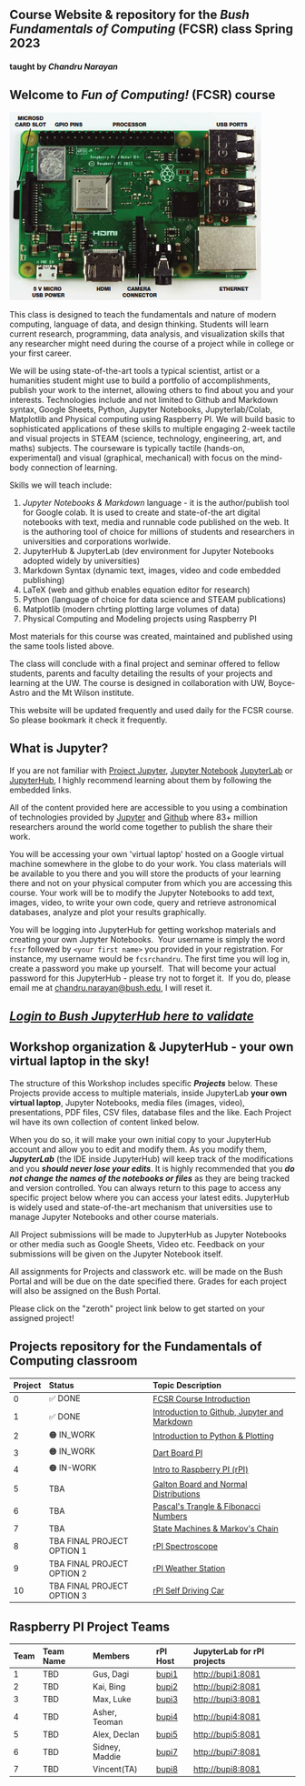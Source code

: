 ## Course Website & repository for the ***Bush Fundamentals of Computing*** (FCSR) class Spring 2023 
#### taught by *Chandru Narayan*

## Welcome to ***Fun of Computing!*** (FCSR) course

![rpi](rpi.png)

This class is designed to teach the fundamentals and nature of modern computing, language of data, and design thinking. Students will learn current research, programming, data analysis, and visualization skills that any researcher might need during the course of a project while in college or your first career.

We will be using state-of-the-art tools a typical scientist, artist or a humanities student might use to build a portfolio of accomplishments, publish your work to the internet, allowing others to find about you and your interests. Technologies include and not limited to Github and Markdown syntax, Google Sheets, Python, Jupyter Notebooks, Jupyterlab/Colab, Matplotlib and Physical computing using Raspberry PI. We will build basic to sophisticated applications of these skills to multiple engaging 2-week tactile and visual projects in STEAM (science, technology, engineering, art, and maths) subjects. The courseware is typically tactile (hands-on, experimental) and visual (graphical, mechanical) with focus on the mind-body connection of learning.

Skills we will teach include:
1. *Jupyter Notebooks & Markdown* language - it is the author/publish tool for Google colab. It is used to create and state-of-the art digital notebooks with text, media and runnable code published on the web.  It is the authoring tool of choice for millions of students and researchers in universities and corporations worlwide.
1. JupyterHub & JupyterLab (dev environment for Jupyter Notebooks adopted widely by universities)
1. Markdown Syntax (dynamic text, images, video and code embedded publishing)
1. LaTeX (web and github enables equation editor for research)
1. Python (language of choice for data science and STEAM publications)
1. Matplotlib (modern chrting plotting large volumes of data)
1. Physical Computing and Modeling projects using Raspberry PI

Most materials for this course was created, maintained and published using the same tools listed above.

The class will conclude with a final project and seminar offered to fellow students, parents and faculty detailing the results of your projects and learning at the UW.  The course is designed in collaboration with UW, Boyce-Astro and the Mt Wilson institute.

This website will be updated frequently and used daily for the FCSR course. So please bookmark it check it frequently. 

## What is Jupyter?

If you are not familiar with [Project Jupyter](http://jupyter.org/), [Jupyter Notebook](https://jupyter.org/try-jupyter/retro/notebooks/?path=notebooks/Intro.ipynb) [JupyterLab](https://jupyter.org/try-jupyter/retro/notebooks/?path=notebooks/Intro.ipynb) or [JupyterHub](http://jupyter.org/hub), I highly recommend learning about them by following the embedded links.  

All of the content provided here are accessible to you using a combination of technologies provided by [Jupyter](http://jupyter.org/) and [Github](https://github.com/) where 83+ million researchers around the world come together to publish the share their work.  

You will be accessing your own 'virtual laptop' hosted on a Google virtual machine somewhere in the globe to do your work.  You class materials will be available to you there and you will store the products of your learning there and not on your physical computer from which you are accessing this course. Your work will be to modify the Jupyter Notebooks to add text, images, video, to write your own code, query and retrieve astronomical databases, analyze and plot your results graphically.

You will be logging into JupyterHub for getting workshop materials and creating your own Jupyter Notebooks.  Your username is simply the word ```fcsr``` followed by ```<your first name>``` you provided in your registration. For instance, my username would be ```fcsrchandru```. The first time you will log in, create a password you make up yourself.  That will become your actual password for this JupyterHub - please try not to forget it.  If you do, please email me at chandru.narayan@bush.edu, I will reset it.

## ***[Login to Bush JupyterHub here to validate](https://bushastrolab.com/hub/login)***

## Workshop organization & JupyterHub - your own virtual laptop in the sky!

The structure of this Workshop includes specific ***Projects*** below.  These Projects provide access to multiple materials, inside JupyterLab **your own virtual laptop**, Jupyter Notebooks, media files (images, video), presentations, PDF files, CSV files, database files and the like.  Each Project wil have its own collection of content linked below.  

When you do so, it will make your own initial copy to your JupyterHub account and allow you to edit and modify them.  As you modify them, ***JupyterLab*** (the IDE inside JupyterHub) will keep track of the modifications and you ***should never lose your edits***.  It is highly recommended that you ***do not change the names of the notebooks or files*** as they are being tracked and version controlled. You can always return to this page to access any specific project below where you can access your latest edits.  JupyterHub is widely used and state-of-the-art mechanism that universities use to manage Jupyter Notebooks and other course materials. 

All Project submissions will be made to JupyterHub as Jupyter Notebooks or other media such as Google Sheets, Video etc. Feedback on your submissions will be given on the Jupyter Notebook itself. 

All assignments for Projects and classwork etc. will be made on the Bush Portal and will be due on the date specified there. Grades for each project will also be assigned on the Bush Portal.

Please click on the "zeroth" project link below to get started on your assigned project!

## Projects repository for the Fundamentals of Computing classroom

Project|Status|Topic Description
:---|:---|:---
0| ✅ DONE|<a href="https://chandrunarayan.github.io/fcsr/projects/intro_to_fcsr" target="_blank">FCSR Course Introduction</a>
1| ✅ DONE|<a href="https://chandrunarayan.github.io/fcsr/projects/intro_to_jupyter" target="_blank">Introduction to Github, Jupyter and Markdown</a>
2| 🟠 IN_WORK|<a href="https://chandrunarayan.github.io/fcsr/projects/intro_to_python" target="_blank">Introduction to Python & Plotting</a>
3| 🟠 IN_WORK|<a href="https://chandrunarayan.github.io/fcsr/projects/dart_board_pi" target="_blank">Dart Board PI</a>
4| 🟠 IN-WORK|<a href="https://chandrunarayan.github.io/fcsr/projects/intro_to_rpi" target="_blank">Intro to Raspberry PI (rPI)</a>
5| TBA|<a href="https://chandrunarayan.github.io/fcsr/projects/galton_board" target="_blank">Galton Board and Normal Distributions</a>
6| TBA|<a href="https://chandrunarayan.github.io/fcsr/projects/pascals_triangle" target="_blank">Pascal's Trangle & Fibonacci Numbers</a>
7| TBA|<a href="https://chandrunarayan.github.io/fcsr/projects/markovs_chain" target="_blank">State Machines & Markov's Chain</a>
8| TBA FINAL PROJECT OPTION 1|<a href="https://chandrunarayan.github.io/fcsr/projects/rpi_spectroscope" target="_blank">rPI Spectroscope</a>
9| TBA FINAL PROJECT OPTION 2|<a href="https://chandrunarayan.github.io/fcsr/projects/rpi_weather" target="_blank">rPI Weather Station</a>
10| TBA FINAL PROJECT OPTION 3|<a href="https://chandrunarayan.github.io/fcsr/projects/rpi_car" target="_blank">rPI Self Driving Car</a>

## Raspberry PI Project Teams

Team|Team Name|Members|rPI Host|JupyterLab for rPI projects
:---|:---|:---|:---|:---
1| TBD|Gus, Dagi|[bupi1](http://bupi1)|[http://bupi1:8081](http://bupi1:8081)
2| TBD|Kai, Bing|[bupi2](http://bupi2)|[http://bupi2:8081](http://bupi2:8081)
3| TBD|Max, Luke|[bupi3](http://bupi3)|[http://bupi3:8081](http://bupi3:8081)
4| TBD|Asher, Teoman|[bupi4](http://bupi4)|[http://bupi4:8081](http://bupi4:8081)
5| TBD|Alex, Declan|[bupi5](http://bupi5)|[http://bupi5:8081](http://bupi5:8081)
6| TBD|Sidney, Maddie|[bupi7](http://bupi7)|[http://bupi7:8081](http://bupi7:8081)
7| TBD|Vincent(TA)|[bupi8](http://bupi8)|[http://bupi8:8081](http://bupi8:8081)
